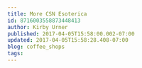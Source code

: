 ```yaml
---
title: More CSN Esoterica
id: 8716003558873448413
author: Kirby Urner
published: 2017-04-05T15:58:00.002-07:00
updated: 2017-04-05T15:58:28.408-07:00
blog: coffee_shops
tags: 
---
```


